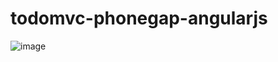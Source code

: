 todomvc-phonegap-angularjs
==========================

![image](http://s3.postimage.org/47mp77wab/Screenshot_2013_02_22_10_04_02.jpg)
